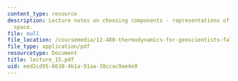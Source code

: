 ```yaml
---
content_type: resource
description: Lecture notes on choosing components - representations of composition
  space.
file: null
file_location: /coursemedia/12-480-thermodynamics-for-geoscientists-fall-2006/eed2cd9566384b1a91aa10ccac9ae4e9_lecture_15.pdf
file_type: application/pdf
resourcetype: Document
title: lecture_15.pdf
uid: eed2cd95-6638-4b1a-91aa-10ccac9ae4e9
---
```

